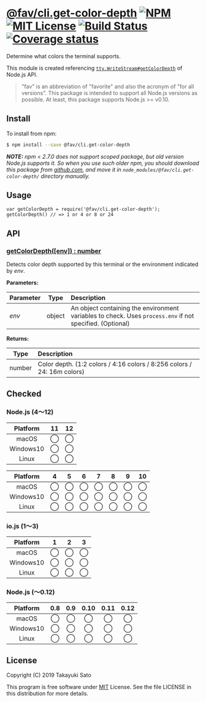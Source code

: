 # [@fav/cli.get-color-depth][repo-url] [![NPM][npm-img]][npm-url] [![MIT License][mit-img]][mit-url] [![Build Status][travis-img]][travis-url] [![Coverage status][coverage-img]][coverage-url]

Determine what colors the terminal supports.

This module is created referencing [`tty.WriteStream#getColorDepth`](https://nodejs.org/dist/latest-v11.x/docs/api/tty.html#tty_writestream_getcolordepth_env) of Node.js API.

> "fav" is an abbreviation of "favorite" and also the acronym of "for all versions".
> This package is intended to support all Node.js versions as possible.
> At least, this package supports Node.js >= v0.10.

## Install

To install from npm:

```sh
$ npm install --save @fav/cli.get-color-depth
```

***NOTE:*** *npm < 2.7.0 does not support scoped package, but old version Node.js supports it. So when you use such older npm, you should download this package from [github.com][repo-url], and move it in `node_modules/@fav/cli.get-color-depth/` directory manually.*

## Usage

```
var getColorDepth = require('@fav/cli.get-color-depth');
getColorDepth() // => 1 or 4 or 8 or 24
```

## API

### <u>getColorDepth([env]) : number</u>

Detects color depth supported by this terminal or the environment indicated by *env*.

**Parameters:**

| Parameter |  Type  | Description               |
|:----------|:------:|:--------------------------|
| *env*     | object | An object containing the environment variables to check. Uses `process.env` if not specified. (Optional) |

**Returns:**

|  Type  | Description      |
|:------:|:-----------------|
| number | Color depth. (1:2 colors / 4:16 colors / 8:256 colors / 24: 16m colors)   |

## Checked

### Node.js (4〜12)

| Platform  |   11   |   12   |
|:---------:|:------:|:------:|
| macOS     |&#x25ef;|&#x25ef;|
| Windows10 |&#x25ef;|&#x25ef;|
| Linux     |&#x25ef;|&#x25ef;|

| Platform  |   4    |   5    |   6    |   7    |   8    |   9    |   10   |
|:---------:|:------:|:------:|:------:|:------:|:------:|:------:|:------:|
| macOS     |&#x25ef;|&#x25ef;|&#x25ef;|&#x25ef;|&#x25ef;|&#x25ef;|&#x25ef;|
| Windows10 |&#x25ef;|&#x25ef;|&#x25ef;|&#x25ef;|&#x25ef;|&#x25ef;|&#x25ef;|
| Linux     |&#x25ef;|&#x25ef;|&#x25ef;|&#x25ef;|&#x25ef;|&#x25ef;|&#x25ef;|

### io.js (1〜3)

| Platform  |   1    |   2    |   3    |
|:---------:|:------:|:------:|:------:|
| macOS     |&#x25ef;|&#x25ef;|&#x25ef;|
| Windows10 |&#x25ef;|&#x25ef;|&#x25ef;|
| Linux     |&#x25ef;|&#x25ef;|&#x25ef;|

### Node.js (〜0.12)

| Platform  |  0.8   |  0.9   |  0.10  |  0.11  |  0.12  |
|:---------:|:------:|:------:|:------:|:------:|:------:|
| macOS     |&#x25ef;|&#x25ef;|&#x25ef;|&#x25ef;|&#x25ef;|
| Windows10 |&#x25ef;|&#x25ef;|&#x25ef;|&#x25ef;|&#x25ef;|
| Linux     |&#x25ef;|&#x25ef;|&#x25ef;|&#x25ef;|&#x25ef;|


## License

Copyright (C) 2019 Takayuki Sato

This program is free software under [MIT][mit-url] License.
See the file LICENSE in this distribution for more details.

[repo-url]: https://github.com/sttk/fav-cli.get-color-depth/
[npm-img]: https://img.shields.io/badge/npm-v0.1.0-blue.svg
[npm-url]: https://www.npmjs.com/package/@fav/cli.get-color-depth
[mit-img]: https://img.shields.io/badge/license-MIT-green.svg
[mit-url]: https://opensource.org/licenses/MIT
[travis-img]: https://travis-ci.org/sttk/fav-cli.get-color-depth.svg?branch=master
[travis-url]: https://travis-ci.org/sttk/fav-cli.get-color-depth
[coverage-img]: https://coveralls.io/repos/github/sttk/fav-cli.get-color-depth/badge.svg?branch=master
[coverage-url]: https://coveralls.io/github/sttk/fav-cli.get-color-depth?branch=master

[supports-color-url]: https://github.com/chalk/supports-color
[color-support-url]: https://github.com/isaacs/color-support

